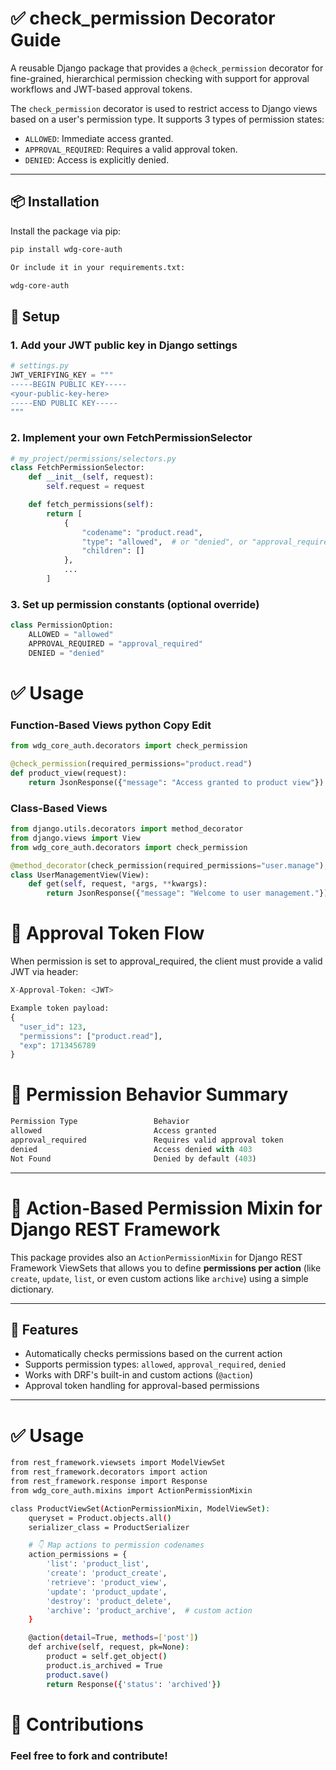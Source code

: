 # ✅ check_permission Decorator Guide

A reusable Django package that provides a `@check_permission` decorator for fine-grained, hierarchical permission checking with support for approval workflows and JWT-based approval tokens.

The `check_permission` decorator is used to restrict access to Django views based on a user's permission type. It supports 3 types of permission states:

- `ALLOWED`: Immediate access granted.
- `APPROVAL_REQUIRED`: Requires a valid approval token.
- `DENIED`: Access is explicitly denied.

---

## 📦 Installation

Install the package via pip:

```bash
pip install wdg-core-auth

Or include it in your requirements.txt:

wdg-core-auth
```

## 🔧 Setup

### 1. Add your JWT public key in Django settings

```python
# settings.py
JWT_VERIFYING_KEY = """
-----BEGIN PUBLIC KEY-----
<your-public-key-here>
-----END PUBLIC KEY-----
"""
```

### 2. Implement your own FetchPermissionSelector

```python
# my_project/permissions/selectors.py
class FetchPermissionSelector:
    def __init__(self, request):
        self.request = request

    def fetch_permissions(self):
        return [
            {
                "codename": "product.read",
                "type": "allowed",  # or "denied", or "approval_required"
                "children": []
            },
            ...
        ]

```

### 3. Set up permission constants (optional override)

```python
class PermissionOption:
    ALLOWED = "allowed"
    APPROVAL_REQUIRED = "approval_required"
    DENIED = "denied"
```

# ✅ Usage

### Function-Based Views python Copy Edit

```python
from wdg_core_auth.decorators import check_permission

@check_permission(required_permissions="product.read")
def product_view(request):
    return JsonResponse({"message": "Access granted to product view"})

```

### Class-Based Views

```python
from django.utils.decorators import method_decorator
from django.views import View
from wdg_core_auth.decorators import check_permission

@method_decorator(check_permission(required_permissions="user.manage"), name='dispatch')
class UserManagementView(View):
    def get(self, request, *args, **kwargs):
        return JsonResponse({"message": "Welcome to user management."})
```

# 🔐 Approval Token Flow

When permission is set to approval_required, the client must provide a valid JWT via header:

```python
X-Approval-Token: <JWT>
```

```python
Example token payload:
{
  "user_id": 123,
  "permissions": ["product.read"],
  "exp": 1713456789
}
```

# 🔄 Permission Behavior Summary

```python
Permission Type                 Behavior
allowed                         Access granted
approval_required               Requires valid approval token
denied                          Access denied with 403
Not Found                       Denied by default (403)
```
---

# 🔐 Action-Based Permission Mixin for Django REST Framework

This package provides also an `ActionPermissionMixin` for Django REST Framework ViewSets that allows you to define **permissions per action** (like `create`, `update`, `list`, or even custom actions like `archive`) using a simple dictionary.

---

## 🚀 Features

- Automatically checks permissions based on the current action
- Supports permission types: `allowed`, `approval_required`, `denied`
- Works with DRF's built-in and custom actions (`@action`)
- Approval token handling for approval-based permissions

---

# ✅ Usage

```bash
from rest_framework.viewsets import ModelViewSet
from rest_framework.decorators import action
from rest_framework.response import Response
from wdg_core_auth.mixins import ActionPermissionMixin

class ProductViewSet(ActionPermissionMixin, ModelViewSet):
    queryset = Product.objects.all()
    serializer_class = ProductSerializer

    # 👇 Map actions to permission codenames
    action_permissions = {
        'list': 'product_list',
        'create': 'product_create',
        'retrieve': 'product_view',
        'update': 'product_update',
        'destroy': 'product_delete',
        'archive': 'product_archive',  # custom action
    }

    @action(detail=True, methods=['post'])
    def archive(self, request, pk=None):
        product = self.get_object()
        product.is_archived = True
        product.save()
        return Response({'status': 'archived'})
```


# 🙌 Contributions
### Feel free to fork and contribute!
